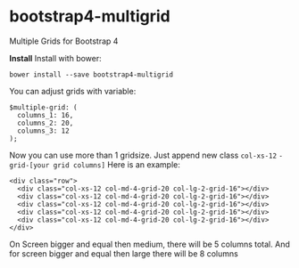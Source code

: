 # bootstrap4-multigrid
Multiple Grids for Bootstrap 4

**Install**
Install with bower:
```
bower install --save bootstrap4-multigrid
```

You can adjust grids with variable:
```
$multiple-grid: (
  columns_1: 16,
  columns_2: 20,
  columns_3: 12
);
```

Now you can use more than 1 gridsize. Just append new class ```col-xs-12```  ```-grid-[your grid columns]```
Here is an example:
```
<div class="row">
  <div class="col-xs-12 col-md-4-grid-20 col-lg-2-grid-16"></div>
  <div class="col-xs-12 col-md-4-grid-20 col-lg-2-grid-16"></div>
  <div class="col-xs-12 col-md-4-grid-20 col-lg-2-grid-16"></div>
  <div class="col-xs-12 col-md-4-grid-20 col-lg-2-grid-16"></div>
  <div class="col-xs-12 col-md-4-grid-20 col-lg-2-grid-16"></div>
</div>
```

On Screen bigger and equal then medium, there will be 5 columns total. And for screen bigger and equal then large there will be 8 columns
